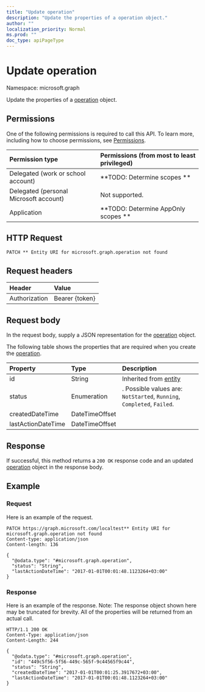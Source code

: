 ```yaml
---
title: "Update operation"
description: "Update the properties of a operation object."
author: ""
localization_priority: Normal
ms.prod: ""
doc_type: apiPageType
---
```


# Update operation

Namespace: microsoft.graph

Update the properties of a [operation](../resources/operation.md) object.

## Permissions
One of the following permissions is required to call this API. To learn more, including how to choose permissions, see [Permissions](/concepts/permissions-reference.md).

|Permission type|Permissions (from most to least privileged)|
|:---|:---|
|Delegated (work or school account)|**TODO: Determine scopes **|
|Delegated (personal Microsoft account)|Not supported.|
|Application|**TODO: Determine AppOnly scopes **|

## HTTP Request
<!-- {
  "blockType": "ignored"
}
-->
``` http
PATCH ** Entity URI for microsoft.graph.operation not found
```

## Request headers
|Header|Value|
|:---|:---|
|Authorization|Bearer {token}|

## Request body
In the request body, supply a JSON representation for the [operation](../resources/operation.md) object.

The following table shows the properties that are required when you create the [operation](../resources/operation.md).

|Property|Type|Description|
|:---|:---|:---|
|id|String| Inherited from [entity](../resources/entity.md)|
|status|Enumeration|. Possible values are: `NotStarted`, `Running`, `Completed`, `Failed`.|
|createdDateTime|DateTimeOffset||
|lastActionDateTime|DateTimeOffset||



## Response
If successful, this method returns a `200 OK` response code and an updated [operation](../resources/operation.md) object in the response body.

## Example

### Request
Here is an example of the request.
<!-- {
  "blockType": "request",
  "name": "update_operation"
}
-->
``` http
PATCH https://graph.microsoft.com/localtest** Entity URI for microsoft.graph.operation not found
Content-type: application/json
Content-length: 136

{
  "@odata.type": "#microsoft.graph.operation",
  "status": "String",
  "lastActionDateTime": "2017-01-01T00:01:48.1123264+03:00"
}
```

### Response
Here is an example of the response. Note: The response object shown here may be truncated for brevity. All of the properties will be returned from an actual call.
<!-- {
  "blockType": "response",
  "truncated": true
}
-->
``` http
HTTP/1.1 200 OK
Content-Type: application/json
Content-Length: 244

{
  "@odata.type": "#microsoft.graph.operation",
  "id": "449c5f56-5f56-449c-565f-9c44565f9c44",
  "status": "String",
  "createdDateTime": "2017-01-01T00:01:25.3917672+03:00",
  "lastActionDateTime": "2017-01-01T00:01:48.1123264+03:00"
}
```

